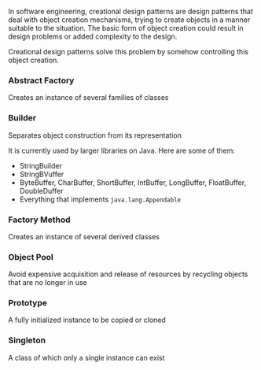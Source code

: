 In software engineering, creational design patterns are design patterns that deal with object creation mechanisms, trying
to create objects in a manner suitable to the situation. The basic form of object creation could result in design problems 
or added complexity to the design. 

Creational design patterns solve this problem by somehow controlling this object creation.

### **Abstract Factory**
Creates an instance of several families of classes

### **Builder**
Separates object construction from its representation

It is currently used by larger libraries on Java. Here are some of them:
- StringBuilder
- StringBVuffer
- ByteBuffer, CharBuffer, ShortBuffer, IntBuffer, LongBuffer, FloatBuffer, DoubleDuffer
- Everything that implements `java.lang.Appendable`

### **Factory Method**
Creates an instance of several derived classes

### **Object Pool**
Avoid expensive acquisition and release of resources by recycling objects that are no longer in use

### **Prototype**
A fully initialized instance to be copied or cloned

### **Singleton**
A class of which only a single instance can exist